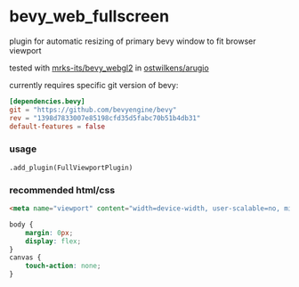 # bevy_web_fullscreen
plugin for automatic resizing of primary bevy window to fit browser viewport

tested with [mrks-its/bevy_webgl2](https://github.com/mrk-its/bevy_webgl2) in [ostwilkens/arugio](https://github.com/ostwilkens/arugio)

currently requires specific git version of bevy:
```toml
[dependencies.bevy]
git = "https://github.com/bevyengine/bevy"
rev = "1398d7833007e85198cfd35d5fabc70b51b4db31"
default-features = false
```

### usage
`.add_plugin(FullViewportPlugin)`

### recommended html/css
```html
<meta name="viewport" content="width=device-width, user-scalable=no, minimum-scale=1.0, maximum-scale=1.0"/>
```

```css
body {
    margin: 0px;
    display: flex;
}
canvas {
    touch-action: none;
}
```